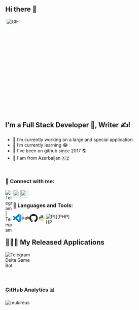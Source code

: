 ## Hi there 👋

<img align="right" alt="GIF" src="https://github.com/abhisheknaiidu/abhisheknaiidu/blob/master/code.gif?raw=true" width="500" height="320" />

## I'm a Full Stack Developer 🚀, Writer ✍!
- 🔭 I’m currently working on a large and special application.
- 🌱 I’m currently learning 😂
- 🥅 I've been on github since 2017 🌎 
- 🥅 I'am from Azerbaijan  🇦🇿 
<br />

### 📩 Connect with me:

[<img align="left" alt="Telegram | Telegram" width="24px" src="https://static-00.iconduck.com/assets.00/telegram-icon-2048x1725-i4kw83ca.png" />][linkedin]
[<img align="left" height="24" width="24" src="https://cdn.jsdelivr.net/npm/simple-icons@v4/icons/instagram.svg" />][instagram]
[<img align="left" height="24" width="24" src="https://cdn.jsdelivr.net/npm/simple-icons@v4/icons/gmail.svg" />][gmail]

<br />

### 🔧 Languages and Tools:

[<img align="left" alt="Visual Studio Code" width="26px" src="https://raw.githubusercontent.com/github/explore/80688e429a7d4ef2fca1e82350fe8e3517d3494d/topics/visual-studio-code/visual-studio-code.png" />][vsCode]
[<img align="left" alt="Git" width="26px" src="https://raw.githubusercontent.com/github/explore/80688e429a7d4ef2fca1e82350fe8e3517d3494d/topics/git/git.png" />][git]
[<img align="left" alt="GitHub" width="26px" src="https://raw.githubusercontent.com/github/explore/78df643247d429f6cc873026c0622819ad797942/topics/github/github.png" />][github]
[<img align="left" alt="Python" width="26px" src="https://raw.githubusercontent.com/github/explore/cebd63002168a05a6a642f309227eefeccd92950/topics/python/python.png" />][python]
[<img align="left" alt="PHP" width="26px" src="https://upload.wikimedia.org/wikipedia/commons/thumb/2/27/PHP-logo.svg/2560px-PHP-logo.svg.png" />][PHP]

<br />

## 👩‍💻📱 My Released Applications
<a href="https://t.me/deltagameazbot"><img align="left" alt="Telegram Delta Game Bot" width="100px" src="https://i.hizliresim.com/f0n4cg5.jpg" /></a>


<br />
<br />
<br />
<br />
<br />


### GitHub Analytics 📊

  <img height="180em" align="left" src="[https://github-readme-stats.vercel.app/api/top-langs?username=sahibziko0&show_icons=true&locale=en&layout=compact&langs_count=8&theme=radical]" alt="mukireus"/>
</a>

<br />
<br />

[instagram]: https://www.instagram.com/ra7narok
[bionluk]: https://t.me/deltagameazbot
[linkedin]: https://t.me/ra7narok
[medium]: https://themuradov.com/
[gmail]: mailto:sahib.ziko.123@gmail.com
[flutter]: https://flutter.dev/
[vsCode]: https://code.visualstudio.com/
[git]: https://git-scm.com/
[android]: https://www.android.com/
[github]: https://github.com/sahibziko
[python]: https://www.python.org/
[ios]: https://www.apple.com/ios/ios-14/
[xd]: https://www.adobe.com/products/xd.html
